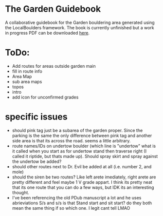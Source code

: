 # The Garden Guidebook
 A collaborative guidebook for the Garden bouldering area generated using the LocalBoulders framework. The book is currently unfinished but a work in progress PDF can be downloaded [here](https://github.com/AndrewChild/The-Garden-Guidebook/raw/main/guideBook.pdf).

# ToDo:
- Add routes for areas outside garden main
- fill in route info
- Area Map
- sub area maps
- topos
- intro
- add icon for unconfirmed grades

# specific issues
- should pink tag just be a subarea of the garden proper. Since the parking is the same the only difference between pink tag and another side area is that its across the road. seems a little arbitrary.
- route names/IDs on undertow boulder (which line is "undertow" what is it called when you start as for undertow stand then traverse right (I called it riptide, but thats made up). Should spray skirt and spray against the undertow be added?
- should other routes next to Dr. Evil be added at all (i.e. number 2, and mole)
- should the siren be two routes? Like left arete imediately, right arete are pretty different and feel maybe 1 V grade appart. I think its pretty neat that its one route that you can do a few ways, but IDK its an interesting thought.
- I've been referencing the old PDub manuscript a lot and he uses abrieviations S/s and s/s is that Stand start and sit start? do they both mean the same thing if so which one. I legit cant tell LMAO
